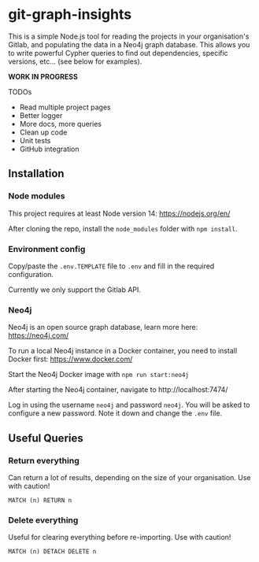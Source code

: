 # git-graph-insights

This is a simple Node.js tool for reading the projects in your organisation's Gitlab, and populating the data in a Neo4j graph database. 
This allows you to write powerful Cypher queries to find out dependencies, specific versions, etc... (see below for examples).

**WORK IN PROGRESS**

TODOs
- Read multiple project pages
- Better logger
- More docs, more queries
- Clean up code
- Unit tests
- GitHub integration

## Installation

### Node modules

This project requires at least Node version 14: https://nodejs.org/en/

After cloning the repo, install the `node_modules` folder with `npm install`.

### Environment config

Copy/paste the `.env.TEMPLATE` file to `.env` and fill in the required configuration.

Currently we only support the Gitlab API.

### Neo4j

Neo4j is an open source graph database, learn more here: https://neo4j.com/

To run a local Neo4j instance in a Docker container, you need to install Docker first: https://www.docker.com/

Start the Neo4j Docker image with `npm run start:neo4j`

After starting the Neo4j container, navigate to http://localhost:7474/

Log in using the username `neo4j` and password `neo4j`. You will be asked to configure a new password. 
Note it down and change the `.env` file.

## Useful Queries

### Return everything

Can return a lot of results, depending on the size of your organisation. Use with caution!

`MATCH (n) RETURN n`

### Delete everything

Useful for clearing everything before re-importing. Use with caution!

`MATCH (n) DETACH DELETE n`
